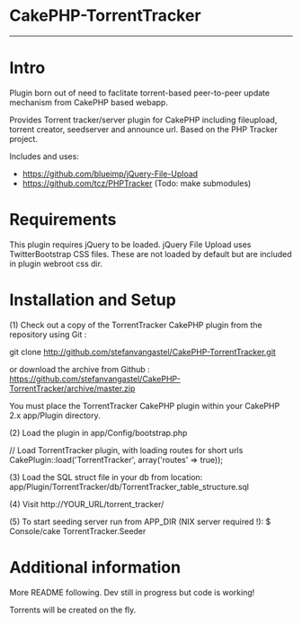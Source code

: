# CakePHP-TorrentTracker
- - -

# Intro

Plugin born out of need to faclitate torrent-based peer-to-peer update mechanism from CakePHP based webapp.

Provides Torrent tracker/server plugin for CakePHP including fileupload, torrent creator, seedserver and announce url. Based on the PHP Tracker project.

Includes and uses:

* https://github.com/blueimp/jQuery-File-Upload
* https://github.com/tcz/PHPTracker
(Todo: make submodules)

# Requirements

This plugin requires jQuery to be loaded. jQuery File Upload uses TwitterBootstrap CSS files. These are not loaded by default but are included in plugin webroot css dir.

# Installation and Setup

(1) Check out a copy of the TorrentTracker CakePHP plugin from the repository using Git :

git clone http://github.com/stefanvangastel/CakePHP-TorrentTracker.git

or download the archive from Github : https://github.com/stefanvangastel/CakePHP-TorrentTracker/archive/master.zip

You must place the TorrentTracker CakePHP plugin within your CakePHP 2.x app/Plugin directory.

(2) Load the plugin in app/Config/bootstrap.php

// Load TorrentTracker plugin, with loading routes for short urls
CakePlugin::load('TorrentTracker', array('routes' => true));

(3) Load the SQL struct file in your db from location: app/Plugin/TorrentTracker/db/TorrentTracker_table_structure.sql

(4) Visit http://YOUR_URL/torrent_tracker/

(5) To start seeding server run from APP_DIR (NIX server required !): $ Console/cake TorrentTracker.Seeder

# Additional information

More README following. Dev still in progress but code is working! 

Torrents will be created on the fly.

